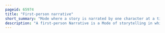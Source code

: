 ```yaml
---
pageid: 65974
title: "First-person narrative"
short_summary: "Mode where a story is narrated by one character at a time, speaking for and about themselves"
description: "A first-person Narrative is a Mode of storytelling in which a Storyteller recounts Events from that Storyteller's own personal Point of View, using first-person Grammar such as 'i', 'me', 'my', and 'myself'. It must be narrated by a first-person Character, such as a Protagonist, Re-Teller, Witness, or peripheral Character. Alternatively in a visual Storytelling Medium the first-person Perspective is a graphical Perspective rendered through a Character's visual Field so the Camera sees out of a Character's Eyes."
---
```

